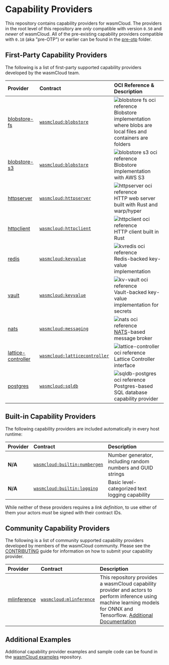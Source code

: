 # Capability Providers

This repository contains capability providers for wasmCloud. The providers
in the root level of this repository are _only_ compatible with version `0.50`
and _newer_ of wasmCloud. All of the pre-existing capability providers compatible
with `0.18` (aka "pre-OTP") or earlier can be found in the [pre-otp](./pre-otp) folder.

## First-Party Capability Providers

The following is a list of first-party supported capability providers developed by the
wasmCloud team.

| Provider                                   | Contract                                                                                              | OCI Reference & Description                                                                                                                                                                                                            |
| :----------------------------------------- | :---------------------------------------------------------------------------------------------------- | :------------------------------------------------------------------------------------------------------------------------------------------------------------------------------------------------------------------------------------- |
| [blobstore-fs](./blobstore-fs)             | [`wasmcloud:blobstore`](https://github.com/wasmCloud/interfaces/tree/main/blobstore-fs)               | <img alt='blobstore fs oci reference' src='https://img.shields.io/endpoint?url=https%3A%2F%2Fdamp-firefly-3711.cosmonic.app%2Fblobstore-fs' /> <br /> Blobstore implementation where blobs are local files and containers are folders |
| [blobstore-s3](./blobstore-s3)             | [`wasmcloud:blobstore`](https://github.com/wasmCloud/interfaces/tree/main/blobstore-s3)               | <img alt='blobstore s3 oci reference' src='https://img.shields.io/endpoint?url=https%3A%2F%2Fdamp-firefly-3711.cosmonic.app%2Fblobstore-s3' /> <br /> Blobstore implementation with AWS S3                                            |
| [httpserver](./httpserver-rs)              | [`wasmcloud:httpserver`](https://github.com/wasmCloud/interfaces/tree/main/httpserver)                | <img alt='httpserver oci reference' src='https://img.shields.io/endpoint?url=https%3A%2F%2Fdamp-firefly-3711.cosmonic.app%2Fhttpserver' /> <br /> HTTP web server built with Rust and warp/hyper                                      |
| [httpclient](./httpclient)                 | [`wasmcloud:httpclient`](https://github.com/wasmCloud/interfaces/tree/main/httpclient)                | <img alt='httpclient oci reference' src='https://img.shields.io/endpoint?url=https%3A%2F%2Fdamp-firefly-3711.cosmonic.app%2Fhttpclient' /> <br />HTTP client built in Rust                                                            |
| [redis](./kvredis)                         | [`wasmcloud:keyvalue`](https://github.com/wasmCloud/interfaces/tree/main/keyvalue)                    | <img alt='kvredis oci reference' src='https://img.shields.io/endpoint?url=https%3A%2F%2Fdamp-firefly-3711.cosmonic.app%2Fkvredis' /> <br /> Redis-backed key-value implementation                                                     |
| [vault](./kv-vault)                        | [`wasmcloud:keyvalue`](https://github.com/wasmCloud/interfaces/tree/main/keyvalue)                    | <img alt='kv-vault oci reference' src='https://img.shields.io/endpoint?url=https%3A%2F%2Fdamp-firefly-3711.cosmonic.app%2Fkv-vault' /> <br /> Vault-backed key-value implementation for secrets                                       |
| [nats](./nats)                             | [`wasmcloud:messaging`](https://github.com/wasmCloud/interfaces/tree/main/messaging)                  | <img alt='nats oci reference' src='https://img.shields.io/endpoint?url=https%3A%2F%2Fdamp-firefly-3711.cosmonic.app%2Fnats_messaging' /> <br />[NATS](https://nats.io)-based message broker                                           |
| [lattice-controller](./lattice-controller) | [`wasmcloud:latticecontroller`](https://github.com/wasmCloud/interfaces/tree/main/lattice-controller) | <img alt='lattice-controller oci reference' src='https://img.shields.io/endpoint?url=https%3A%2F%2Fdamp-firefly-3711.cosmonic.app%2Flattice-controller' /> <br /> Lattice Controller interface                                        |
| [postgres](./sqldb-postgres)               | [`wasmcloud:sqldb`](https://github.com/wasmCloud/interfaces/tree/main/sqldb)                          | <img alt='sqldb-postgres oci reference' src='https://img.shields.io/endpoint?url=https%3A%2F%2Fdamp-firefly-3711.cosmonic.app%2Fsqldb-postgres' /> <br /> Postgres-based SQL database capability provider                             |

## Built-in Capability Providers

The following capability providers are included automatically in every host runtime:

| Provider | Contract                                                                                     | Description                                                 |
| :------- | :------------------------------------------------------------------------------------------- | :---------------------------------------------------------- |
| **N/A**  | [`wasmcloud:builtin:numbergen`](https://github.com/wasmCloud/interfaces/tree/main/numbergen) | Number generator, including random numbers and GUID strings |
| **N/A**  | [`wasmcloud:builtin:logging`](https://github.com/wasmCloud/interfaces/tree/main/logging)     | Basic level-categorized text logging capability             |

While neither of these providers requires a _link definition_, to use either of them your actors _must_ be signed with their contract IDs.

## Community Capability Providers

The following is a list of community supported capability providers developed by members of the wasmCloud community. Please see the [CONTRIBUTING](./CONTRIBUTING.md) guide for information on how to submit your capability provider.

| Provider                                                                                       | Contract                                                                                                   | Description                                                                                                                                                                                                                 |
| :--------------------------------------------------------------------------------------------- | :--------------------------------------------------------------------------------------------------------- | :-------------------------------------------------------------------------------------------------------------------------------------------------------------------------------------------------------------------------- |
| [mlinference](https://github.com/Finfalter/wasmCloudArtefacts/tree/main/providers/mlinference) | [`wasmcloud:mlinference`](https://github.com/Finfalter/wasmCloudArtefacts/tree/main/providers/mlinference) | This repository provides a wasmCloud capability provider and actors to perform inference using machine learning models for ONNX and Tensorflow. [Additional Documentation](https://finfalter.github.io/wasmCloudArtefacts/) |

## Additional Examples

Additional capability provider examples and sample code can be found in the [wasmCloud examples](https://github.com/wasmCloud/examples) repository.
